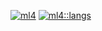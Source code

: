 [![ml4](https://github-readme-stats.vercel.app/api/?username=ml4&count_private=true&theme=flag-india&showicons=true&bg_color=90,fff,eee)]()
[![ml4::langs](https://github-readme-stats.vercel.app/api/top-langs/?username=ml4&langs_count=5&theme=flag-india&bg_color=90,fff,eee)]()
